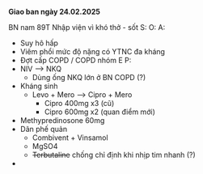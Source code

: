 **Giao ban ngày 24.02.2025**

BN nam 89T
Nhập viện vì khó thở - sốt
S:
O:
A:
- Suy hô hấp
- Viêm phổi mức độ nặng có YTNC đa kháng
- Đợt cấp COPD / COPD nhóm E
P:
- NIV --> NKQ
	- Dùng ống NKQ lớn ở BN COPD (?)
- Kháng sinh
	- Levo + Mero
	--> Cipro + Mero
		- Cipro 400mg x3 (cũ)
		- Cipro 600mg x2 (quan điểm mới)
- Methypredinosone 60mg
- Dãn phế quản
	- Combivent + Vinsamol
	- MgSO4
	- ~~Terbutaline~~  chống chỉ định khi nhịp tim nhanh (?)
- 